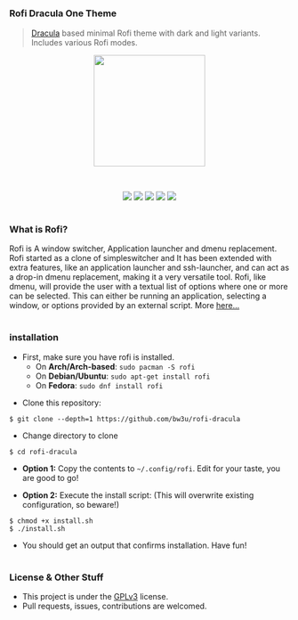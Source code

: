 # 
### Rofi Dracula One Theme

> [Dracula](http://draculatheme.com) based minimal Rofi theme with dark and light variants. Includes various Rofi modes.

<p align="center">
  <img src="https://draculatheme.com/static/icons/pack-1/045-dracula.svg" width="200" height="auto">
</p>

<br />

<p align="center">
  <img src="https://img.shields.io/badge/Maintained%3F-Yes-green?style=for-the-badge">
  <img src="https://img.shields.io/github/license/bw3u/rofi-dracula?style=for-the-badge">
  <img src="https://img.shields.io/github/stars/bw3u/rofi-dracula?style=for-the-badge">
  <img src="https://img.shields.io/github/issues/bw3u/rofi-dracula?color=violet&style=for-the-badge">
  <img src="https://img.shields.io/github/forks/bw3u/rofi-dracula?color=teal&style=for-the-badge">
</p>

#
### What is Rofi?

Rofi is A window switcher, Application launcher and dmenu replacement. Rofi started as a clone of simpleswitcher and It has been extended with extra features, like an application launcher and ssh-launcher, and can act as a drop-in dmenu replacement, making it a very versatile tool. Rofi, like dmenu, will provide the user with a textual list of options where one or more can be selected. This can either be running an application, selecting a window, or options provided by an external script. More <a href="https://github.com/davatorium/rofi">here...</a>

#
### installation

* First, make sure you have rofi is installed.
  - On **Arch/Arch-based**: `sudo pacman -S rofi`
  - On **Debian/Ubuntu**: `sudo apt-get install rofi`
  - On **Fedora**: `sudo dnf install rofi`

- Clone this repository:

``` shell
$ git clone --depth=1 https://github.com/bw3u/rofi-dracula
```

- Change directory to clone 

```shell
$ cd rofi-dracula
```

- **Option 1:** Copy the contents to `~/.config/rofi`. Edit for your taste, you are good to go!

- **Option 2:** Execute the install script: (This will overwrite existing configuration, so beware!)

```shell
$ chmod +x install.sh
$ ./install.sh
```

- You should get an output that confirms installation. Have fun!

#
### License & Other Stuff

- This project is under the [GPLv3](LICENSE.md) license.
- Pull requests, issues, contributions are welcomed. 

